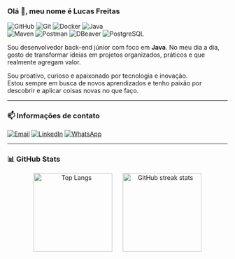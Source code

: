 ### Olá 👋, meu nome é Lucas Freitas

![GitHub](https://img.shields.io/badge/GitHub-181717?style=flat&logo=github&logoColor=white)
![Git](https://img.shields.io/badge/Git-F05032?style=flat&logo=git&logoColor=white)
![Docker](https://img.shields.io/badge/Docker-2496ED?style=flat&logo=docker&logoColor=white)
![Java](https://img.shields.io/badge/Java-ED8B00?style=flat&logo=java&logoColor=white)
</br>
![Maven](https://img.shields.io/badge/Maven-C71A36?style=flat&logo=apache-maven&logoColor=white)
![Postman](https://img.shields.io/badge/Postman-FF6C37?style=flat&logo=postman&logoColor=white)
![DBeaver](https://img.shields.io/badge/DBeaver-372923?style=flat&logo=dbeaver&logoColor=white)
![PostgreSQL](https://img.shields.io/badge/PostgreSQL-336791?style=flat&logo=postgresql&logoColor=white)

Sou desenvolvedor back-end júnior com foco em **Java**. No meu dia a dia, gosto de transformar ideias em projetos organizados, práticos e que realmente agregam valor.

Sou proativo, curioso e apaixonado por tecnologia e inovação. </br>Estou sempre em busca de novos aprendizados e tenho paixão por descobrir e aplicar coisas novas no que faço.

---
### 📫 Informações de contato
[![Email](https://img.shields.io/badge/Email-D14836?style=for-the-badge&logo=gmail&logoColor=white)](mailto:freitas.lucas0402@gmail.com)
[![LinkedIn](https://img.shields.io/badge/LinkedIn-0A66C2?style=for-the-badge&logo=linkedin&logoColor=white)](https://www.linkedin.com/in/lucas-freitas-082520270/)
[![WhatsApp](https://img.shields.io/badge/WhatsApp-25D366?style=for-the-badge&logo=whatsapp&logoColor=white)](https://wa.me/5531998056140)


---
### 📊 GitHub Stats

<p align="center">
  <img height="180em" src="https://github-readme-stats.vercel.app/api/top-langs/?username=Lfreits&layout=compact&theme=dark" alt="Top Langs"/>
  &nbsp;&nbsp;&nbsp;&nbsp;
  <img height="180em" src="https://nirzak-streak-stats.vercel.app/?user=Lfreits&theme=dark&hide_border=false" alt="GitHub streak stats"/>
</p>


